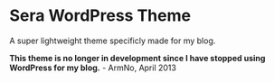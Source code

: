 # Sera WordPress Theme #

A super lightweight theme specificly made for my blog.

**This theme is no longer in development since I have stopped using WordPress for my blog.** - ArmNo, April 2013

